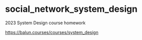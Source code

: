 # social_network_system_design

2023 System Design course homework

https://balun.courses/courses/system_design

